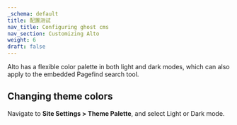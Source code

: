 ```yaml
---
_schema: default
title: 配置测试
nav_title: Configuring ghost cms
nav_section: Customizing Alto
weight: 6
draft: false
---
```

Alto has a flexible color palette in both light and dark modes, which can also apply to the embedded Pagefind search tool.&nbsp;

## Changing theme colors

Navigate to **Site Settings &gt; Theme Palette**, and select Light or Dark mode.